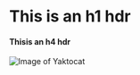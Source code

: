 # This is an h1 hdr

#### Thisis an h4 hdr
![Image of Yaktocat](https://octodex.github.com/images/yaktocat.png)
